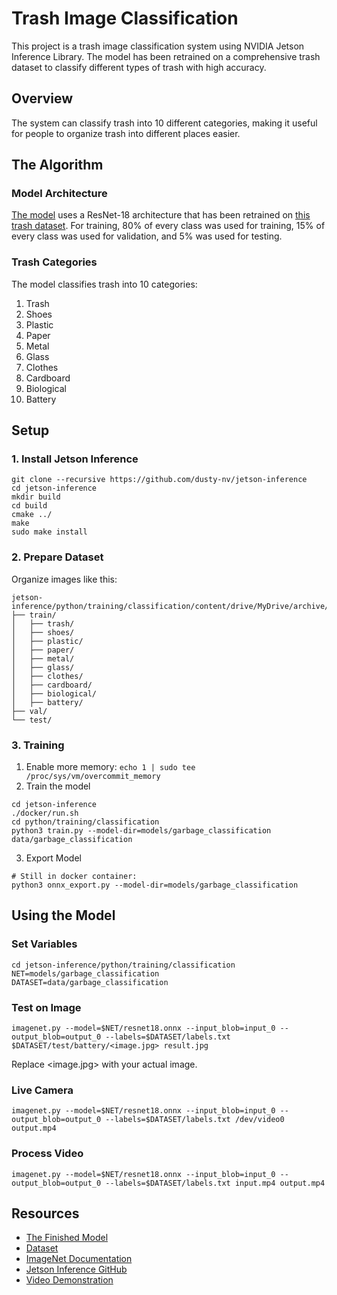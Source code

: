 # Trash Image Classification

This project is a trash image classification system using NVIDIA Jetson Inference Library. The model has been retrained on a comprehensive trash dataset to classify different types of trash with high accuracy.

## Overview

The system can classify trash into 10 different categories, making it useful for people to organize trash into different places easier.

## The Algorithm

### Model Architecture

[The model](https://drive.google.com/file/d/1rxGChiVVU55-F3HUiedWlTLn6W6AyduL/view?usp=sharing) uses a ResNet-18 architecture that has been retrained on [this trash dataset](https://www.kaggle.com/datasets/sudipp/garbage-dataset-9-classes). For training, 80% of every class was used for training, 15% of every class was used for validation, and 5% was used for testing.

### Trash Categories

The model classifies trash into 10 categories:

1. Trash
2. Shoes
3. Plastic
4. Paper
5. Metal
6. Glass
7. Clothes
8. Cardboard
9. Biological
10. Battery

## Setup

### 1. Install Jetson Inference

```
git clone --recursive https://github.com/dusty-nv/jetson-inference
cd jetson-inference
mkdir build
cd build
cmake ../
make
sudo make install
```

### 2. Prepare Dataset

Organize images like this:
```
jetson-inference/python/training/classification/content/drive/MyDrive/archive/garbage_classification
├── train/
│   ├── trash/
│   ├── shoes/
│   ├── plastic/
│   ├── paper/
│   ├── metal/
│   ├── glass/
│   ├── clothes/
│   ├── cardboard/
│   ├── biological/
│   ├── battery/
├── val/
└── test/

```

### 3. Training

1. Enable more memory: `echo 1 | sudo tee /proc/sys/vm/overcommit_memory`
2. Train the model 
  ```
  cd jetson-inference
  ./docker/run.sh
  cd python/training/classification
  python3 train.py --model-dir=models/garbage_classification data/garbage_classification
  ```
3. Export Model
  ```
  # Still in docker container:
  python3 onnx_export.py --model-dir=models/garbage_classification
  ```

## Using the Model

### Set Variables
```
cd jetson-inference/python/training/classification
NET=models/garbage_classification
DATASET=data/garbage_classification
```

### Test on Image
```
imagenet.py --model=$NET/resnet18.onnx --input_blob=input_0 --output_blob=output_0 --labels=$DATASET/labels.txt $DATASET/test/battery/<image.jpg> result.jpg
```
Replace <image.jpg> with your actual image.
### Live Camera
```
imagenet.py --model=$NET/resnet18.onnx --input_blob=input_0 --output_blob=output_0 --labels=$DATASET/labels.txt /dev/video0 output.mp4
```

### Process Video
```
imagenet.py --model=$NET/resnet18.onnx --input_blob=input_0 --output_blob=output_0 --labels=$DATASET/labels.txt input.mp4 output.mp4
```

## Resources
* [The Finished Model](https://drive.google.com/file/d/17DK6-KhtUVf4gmr7ruBwID5_nUo6QiR5/view?usp=drive_link)
* [Dataset](https://www.kaggle.com/datasets/sudipp/garbage-dataset-9-classes)
* [ImageNet Documentation](https://github.com/dusty-nv/jetson-inference/blob/master/docs/imagenet-console-2.md)
* [Jetson Inference GitHub](https://github.com/dusty-nv/jetson-inference)
* [Video Demonstration](https://drive.google.com/file/d/1piXIZqJk3nWWVd5s1xyR8zBTt3hT7Xok/view?usp=drive_link)
